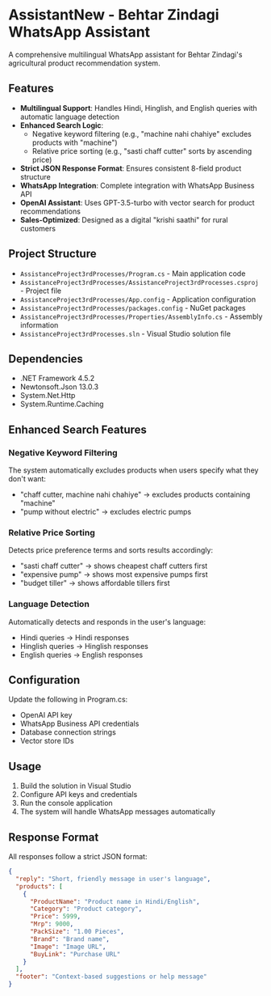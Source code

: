 # AssistantNew - Behtar Zindagi WhatsApp Assistant

A comprehensive multilingual WhatsApp assistant for Behtar Zindagi's agricultural product recommendation system.

## Features

- **Multilingual Support**: Handles Hindi, Hinglish, and English queries with automatic language detection
- **Enhanced Search Logic**: 
  - Negative keyword filtering (e.g., "machine nahi chahiye" excludes products with "machine")
  - Relative price sorting (e.g., "sasti chaff cutter" sorts by ascending price)
- **Strict JSON Response Format**: Ensures consistent 8-field product structure
- **WhatsApp Integration**: Complete integration with WhatsApp Business API
- **OpenAI Assistant**: Uses GPT-3.5-turbo with vector search for product recommendations
- **Sales-Optimized**: Designed as a digital "krishi saathi" for rural customers

## Project Structure

- `AssistanceProject3rdProcesses/Program.cs` - Main application code
- `AssistanceProject3rdProcesses/AssistanceProject3rdProcesses.csproj` - Project file
- `AssistanceProject3rdProcesses/App.config` - Application configuration
- `AssistanceProject3rdProcesses/packages.config` - NuGet packages
- `AssistanceProject3rdProcesses/Properties/AssemblyInfo.cs` - Assembly information
- `AssistanceProject3rdProcesses.sln` - Visual Studio solution file

## Dependencies

- .NET Framework 4.5.2
- Newtonsoft.Json 13.0.3
- System.Net.Http
- System.Runtime.Caching

## Enhanced Search Features

### Negative Keyword Filtering
The system automatically excludes products when users specify what they don't want:
- "chaff cutter, machine nahi chahiye" → excludes products containing "machine"
- "pump without electric" → excludes electric pumps

### Relative Price Sorting
Detects price preference terms and sorts results accordingly:
- "sasti chaff cutter" → shows cheapest chaff cutters first
- "expensive pump" → shows most expensive pumps first
- "budget tiller" → shows affordable tillers first

### Language Detection
Automatically detects and responds in the user's language:
- Hindi queries → Hindi responses
- Hinglish queries → Hinglish responses  
- English queries → English responses

## Configuration

Update the following in Program.cs:
- OpenAI API key
- WhatsApp Business API credentials
- Database connection strings
- Vector store IDs

## Usage

1. Build the solution in Visual Studio
2. Configure API keys and credentials
3. Run the console application
4. The system will handle WhatsApp messages automatically

## Response Format

All responses follow a strict JSON format:
```json
{
  "reply": "Short, friendly message in user's language",
  "products": [
    {
      "ProductName": "Product name in Hindi/English",
      "Category": "Product category",
      "Price": 5999,
      "Mrp": 9000,
      "PackSize": "1.00 Pieces",
      "Brand": "Brand name",
      "Image": "Image URL",
      "BuyLink": "Purchase URL"
    }
  ],
  "footer": "Context-based suggestions or help message"
}
```

